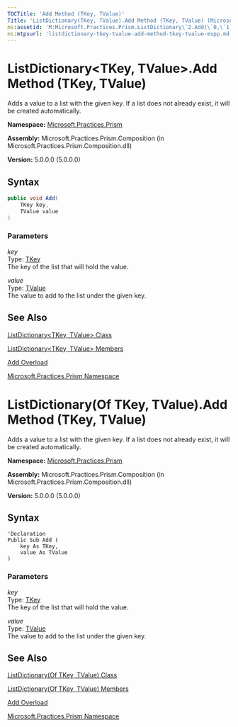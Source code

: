 ```yaml
---
TOCTitle: 'Add Method (TKey, TValue)'
Title: 'ListDictionary(TKey, TValue).Add Method (TKey, TValue) (Microsoft.Practices.Prism)'
ms:assetid: 'M:Microsoft.Practices.Prism.ListDictionary\`2.Add(\`0,\`1)'
ms:mtpsurl: 'listdictionary-tkey-tvalue-add-method-tkey-tvalue-mspp.md'
---
```


# ListDictionary&lt;TKey, TValue&gt;.Add Method (TKey, TValue)

Adds a value to a list with the given key. If a list does not already exist, it will be created automatically.

**Namespace:** [Microsoft.Practices.Prism](/patterns-practices/reference/mspp-namespace)

**Assembly:** Microsoft.Practices.Prism.Composition (in Microsoft.Practices.Prism.Composition.dll)

**Version:** 5.0.0.0 (5.0.0.0)

## Syntax

```C#
public void Add(
	TKey key,
	TValue value
)
```

### Parameters

_key_  
Type: [TKey](/patterns-practices/reference/listdictionary-tkey-tvalue-class-mspp)  
The key of the list that will hold the value.

_value_  
Type: [TValue](/patterns-practices/reference/listdictionary-tkey-tvalue-class-mspp)  
The value to add to the list under the given key.

## See Also

[ListDictionary&lt;TKey, TValue&gt; Class](/patterns-practices/reference/listdictionary-tkey-tvalue-class-mspp)

[ListDictionary&lt;TKey, TValue&gt; Members](/patterns-practices/reference/listdictionary-tkey-tvalue-members-mspp)

[Add Overload](/patterns-practices/reference/listdictionary-tkey-tvalue-add-method-mspp)

[Microsoft.Practices.Prism Namespace](/patterns-practices/reference/mspp-namespace)


# ListDictionary(Of TKey, TValue).Add Method (TKey, TValue)

Adds a value to a list with the given key. If a list does not already exist, it will be created automatically.

**Namespace:** [Microsoft.Practices.Prism](/patterns-practices/reference/mspp-namespace)

**Assembly:** Microsoft.Practices.Prism.Composition (in Microsoft.Practices.Prism.Composition.dll)

**Version:** 5.0.0.0 (5.0.0.0)

## Syntax

```VB
'Declaration
Public Sub Add ( 
	key As TKey,
	value As TValue
)
```

### Parameters

_key_  
Type: [TKey](/patterns-practices/reference/listdictionary-tkey-tvalue-class-mspp)  
The key of the list that will hold the value.

_value_  
Type: [TValue](/patterns-practices/reference/listdictionary-tkey-tvalue-class-mspp)  
The value to add to the list under the given key.

## See Also

[ListDictionary(Of TKey, TValue) Class](/patterns-practices/reference/listdictionary-tkey-tvalue-class-mspp)

[ListDictionary(Of TKey, TValue) Members](/patterns-practices/reference/listdictionary-tkey-tvalue-members-mspp)

[Add Overload](/patterns-practices/reference/listdictionary-tkey-tvalue-add-method-mspp)

[Microsoft.Practices.Prism Namespace](/patterns-practices/reference/mspp-namespace)
